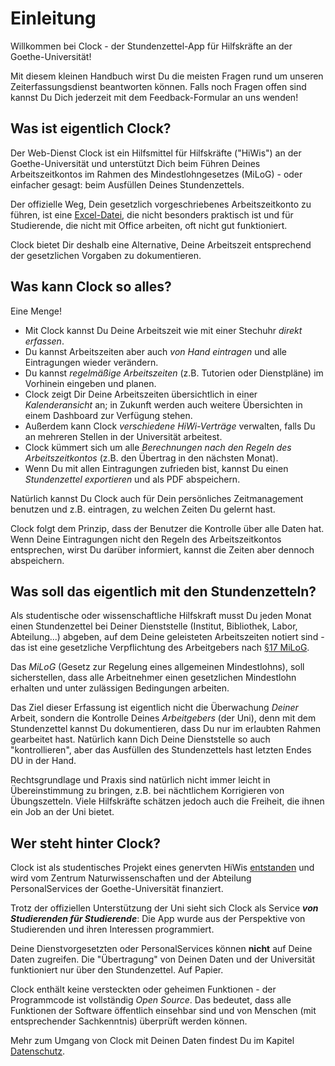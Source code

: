 # Einleitung

Willkommen bei Clock - der Stundenzettel-App für Hilfskräfte an der Goethe-Universität!

Mit diesem kleinen Handbuch wirst Du die meisten Fragen rund um unseren Zeiterfassungsdienst beantworten können. Falls noch Fragen offen sind kannst Du Dich jederzeit mit dem Feedback-Formular an uns wenden!

## Was ist eigentlich Clock?

Der Web-Dienst Clock ist ein Hilfsmittel für Hilfskräfte \("HiWis"\) an der Goethe-Universität und unterstützt Dich beim Führen Deines Arbeitszeitkontos im Rahmen des Mindestlohngesetzes \(MiLoG\) - oder einfacher gesagt: beim Ausfüllen Deines Stundenzettels.

Der offizielle Weg, Dein gesetzlich vorgeschriebenes Arbeitszeitkonto zu führen, ist eine [Excel-Datei](https://www.uni-frankfurt.de/47065133/Formularcenter#hilfskraefte), die nicht besonders praktisch ist und für Studierende, die nicht mit Office arbeiten, oft nicht gut funktioniert.

Clock bietet Dir deshalb eine Alternative, Deine Arbeitszeit entsprechend der gesetzlichen Vorgaben zu dokumentieren.

## Was kann Clock so alles?

Eine Menge!

* Mit Clock kannst Du Deine Arbeitszeit wie mit einer Stechuhr _direkt erfassen_.
* Du kannst Arbeitszeiten aber auch _von Hand eintragen_ und alle Eintragungen wieder verändern.
* Du kannst _regelmäßige Arbeitszeiten_ \(z.B. Tutorien oder Dienstpläne\) im Vorhinein eingeben und planen.
* Clock zeigt Dir Deine Arbeitszeiten übersichtlich in einer _Kalenderansicht_ an; in Zukunft werden auch weitere Übersichten in einem Dashboard zur Verfügung stehen.
* Außerdem kann Clock _verschiedene HiWi-Verträge_ verwalten, falls Du an mehreren Stellen in der Universität arbeitest.
* Clock kümmert sich um alle _Berechnungen nach den Regeln des Arbeitszeitkontos_ \(z.B. den Übertrag in den nächsten Monat\).
* Wenn Du mit allen Eintragungen zufrieden bist, kannst Du einen _Stundenzettel exportieren_ und als PDF abspeichern.

Natürlich kannst Du Clock auch für Dein persönliches Zeitmanagement benutzen und z.B. eintragen, zu welchen Zeiten Du gelernt hast.

Clock folgt dem Prinzip, dass der Benutzer die Kontrolle über alle Daten hat. Wenn Deine Eintragungen nicht den Regeln des Arbeitszeitkontos entsprechen, wirst Du darüber informiert, kannst die Zeiten aber dennoch abspeichern.

## Was soll das eigentlich mit den Stundenzetteln?

Als studentische oder wissenschaftliche Hilfskraft musst Du jeden Monat einen Stundenzettel bei Deiner Dienststelle \(Institut, Bibliothek, Labor, Abteilung...\) abgeben, auf dem Deine geleisteten Arbeitszeiten notiert sind - das ist eine gesetzliche Verpflichtung des Arbeitgebers nach [§17 MiLoG](https://www.gesetze-im-internet.de/milog/__17.html).

Das _MiLoG_ \(Gesetz zur Regelung eines allgemeinen Mindestlohns\), soll sicherstellen, dass alle Arbeitnehmer einen gesetzlichen Mindestlohn erhalten und unter zulässigen Bedingungen arbeiten.

Das Ziel dieser Erfassung ist eigentlich nicht die Überwachung _Deiner_ Arbeit, sondern die Kontrolle Deines _Arbeitgebers_ \(der Uni\), denn mit dem Stundenzettel kannst Du dokumentieren, dass Du nur im erlaubten Rahmen gearbeitet hast. Natürlich kann Dich Deine Dienststelle so auch "kontrollieren", aber das Ausfüllen des Stundenzettels hast letzten Endes DU in der Hand.

Rechtsgrundlage und Praxis sind natürlich nicht immer leicht in Übereinstimmung zu bringen, z.B. bei nächtlichem Korrigieren von Übungszetteln. Viele Hilfskräfte schätzen jedoch auch die Freiheit, die ihnen ein Job an der Uni bietet.

## Wer steht hinter Clock?

Clock ist als studentisches Projekt eines genervten HiWis [entstanden](https://github.com/ClockGU/handbook/tree/c6a3efe17c130c71ac14b67706cb399e4d331dfb/benutzerhandbuch/about.md#History) und wird vom Zentrum Naturwissenschaften und der Abteilung PersonalServices der Goethe-Universität finanziert.

Trotz der offiziellen Unterstützung der Uni sieht sich Clock als Service _**von Studierenden für Studierende**_: Die App wurde aus der Perspektive von Studierenden und ihren Interessen programmiert.

Deine Dienstvorgesetzten oder PersonalServices können **nicht** auf Deine Daten zugreifen. Die "Übertragung" von Deinen Daten und der Universität funktioniert nur über den Stundenzettel. Auf Papier.

Clock enthält keine versteckten oder geheimen Funktionen - der Programmcode ist vollständig _Open Source_. Das bedeutet, dass alle Funktionen der Software öffentlich einsehbar sind und von Menschen \(mit entsprechender Sachkenntnis\) überprüft werden können.

Mehr zum Umgang von Clock mit Deinen Daten findest Du im Kapitel [Datenschutz](privacy.md).

